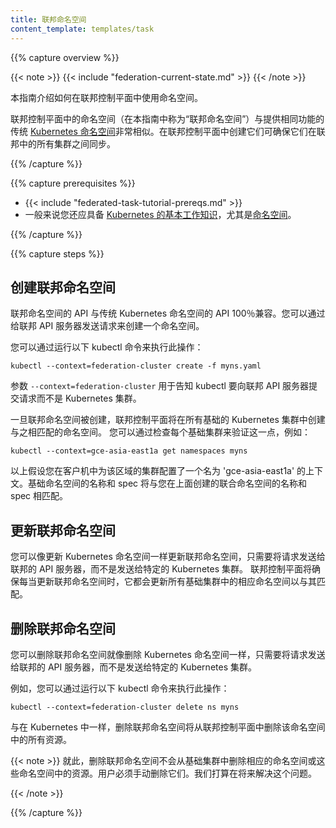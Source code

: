 ```yaml
---
title: 联邦命名空间
content_template: templates/task
---
```


{{% capture overview %}}

{{< note >}}
{{< include "federation-current-state.md" >}}
{{< /note >}}

本指南介绍如何在联邦控制平面中使用命名空间。

联邦控制平面中的命名空间（在本指南中称为“联邦命名空间”）与提供相同功能的传统 [Kubernetes 命名空间](/docs/concepts/overview/working-with-objects/namespaces/)非常相似。在联邦控制平面中创建它们可确保它们在联邦中的所有集群之间同步。

<!--
This guide explains how to use Namespaces in Federation control plane.

Namespaces in federation control plane (referred to as "federated Namespaces" in
this guide) are very similar to the traditional [Kubernetes
Namespaces](/docs/concepts/overview/working-with-objects/namespaces/) providing the same functionality.
Creating them in the federation control plane ensures that they are synchronized
across all the clusters in federation.
-->
{{% /capture %}}

{{% capture prerequisites %}}

* {{< include "federated-task-tutorial-prereqs.md" >}}
* 一般来说您还应具备 [Kubernetes 的基本工作知识](/docs/setup/pick-right-solution/)，尤其是[命名空间](/docs/concepts/overview/working-with-objects/namespaces/)。

<!--
* You are also expected to have a basic
[working knowledge of Kubernetes](/docs/setup/pick-right-solution/) in
general and [Namespaces](/docs/concepts/overview/working-with-objects/namespaces/) in particular.
-->

{{% /capture %}}

{{% capture steps %}}

## 创建联邦命名空间

联邦命名空间的 API 与传统 Kubernetes 命名空间的 API 100％兼容。您可以通过给联邦 API 服务器发送请求来创建一个命名空间。

您可以通过运行以下 kubectl 命令来执行此操作：

<!--
## Creating a Federated Namespace

The API for Federated Namespaces is 100% compatible with the
API for traditional Kubernetes Namespaces. You can create a Namespace by sending
a request to the federation apiserver.

You can do that using kubectl by running:
-->

``` shell
kubectl --context=federation-cluster create -f myns.yaml
```

参数 `--context=federation-cluster` 用于告知 kubectl 要向联邦 API 服务器提交请求而不是 Kubernetes 集群。

一旦联邦命名空间被创建，联邦控制平面将在所有基础的 Kubernetes 集群中创建与之相匹配的命名空间。
您可以通过检查每个基础集群来验证这一点，例如：

<!--
The `--context=federation-cluster` flag tells kubectl to submit the
request to the Federation apiserver instead of sending it to a Kubernetes
cluster.

Once a federated Namespace is created, the federation control plane will create
a matching Namespace in all underlying Kubernetes clusters.
You can verify this by checking each of the underlying clusters, for example:
-->

``` shell
kubectl --context=gce-asia-east1a get namespaces myns
```

以上假设您在客户机中为该区域的集群配置了一个名为 'gce-asia-east1a' 的上下文。基础命名空间的名称和 spec 将与您在上面创建的联合命名空间的名称和 spec 相匹配。


<!--
The above assumes that you have a context named 'gce-asia-east1a'
configured in your client for your cluster in that zone. The name and
spec of the underlying Namespace will match those of
the Federated Namespace that you created above.
-->

## 更新联邦命名空间

您可以像更新 Kubernetes 命名空间一样更新联邦命名空间，只需要将请求发送给联邦的 API 服务器，而不是发送给特定的 Kubernetes 集群。
联邦控制平面将确保每当更新联邦命名空间时，它都会更新所有基础集群中的相应命名空间以与其匹配。

<!--
## Updating a Federated Namespace

You can update a federated Namespace as you would update a Kubernetes
Namespace, just send the request to federation apiserver instead of sending it
to a specific Kubernetes cluster.
Federation control plan will ensure that whenever the federated Namespace is
updated, it updates the corresponding Namespaces in all underlying clusters to
match it.
-->

## 删除联邦命名空间

您可以删除联邦命名空间就像删除 Kubernetes 命名空间一样，只需要将请求发送给联邦的 API 服务器，而不是发送给特定的 Kubernetes 集群。

例如，您可以通过运行以下 kubectl 命令来执行此操作：

<!--
## Deleting a Federated Namespace

You can delete a federated Namespace as you would delete a Kubernetes
Namespace, just send the request to federation apiserver instead of sending it
to a specific Kubernetes cluster.

For example, you can do that using kubectl by running:
-->
```shell
kubectl --context=federation-cluster delete ns myns
```

与在 Kubernetes 中一样，删除联邦命名空间将从联邦控制平面中删除该命名空间中的所有资源。

<!--
As in Kubernetes, deleting a federated Namespace will delete all resources in that
Namespace from the federation control plane.
-->

{{< note >}}
就此，删除联邦命名空间不会从基础集群中删除相应的命名空间或这些命名空间中的资源。用户必须手动删除它们。我们打算在将来解决这个问题。
<!--
At this point, deleting a federated Namespace will not delete the corresponding Namespace, or resources in those Namespaces, from underlying clusters. Users must delete them manually. We intend to fix this in the future.
-->
{{< /note >}}

{{% /capture %}}
